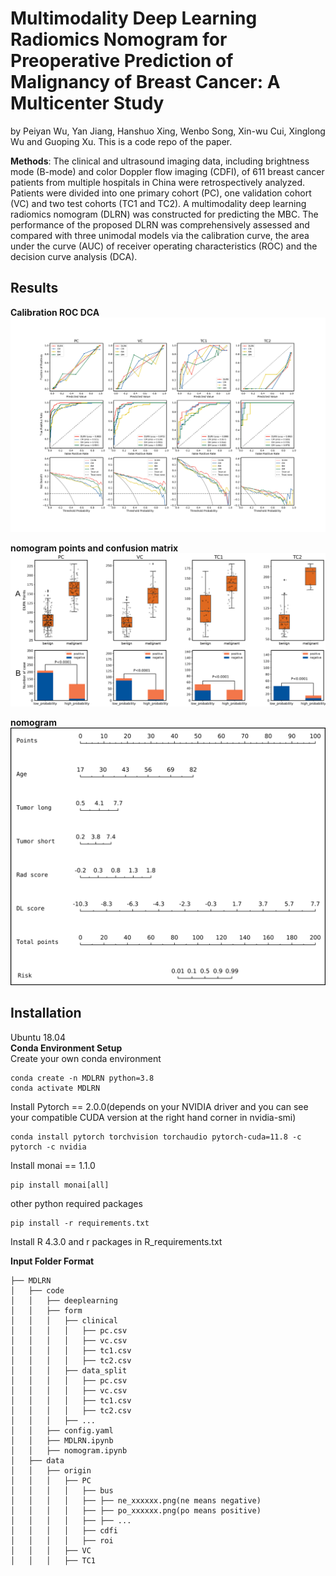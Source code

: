 # Multimodality Deep Learning Radiomics Nomogram for Preoperative Prediction of Malignancy of Breast Cancer: A Multicenter Study

by Peiyan Wu, Yan Jiang, Hanshuo Xing, Wenbo Song, Xin-wu Cui, Xinglong Wu and Guoping Xu. This is a code repo of the paper. 

__Methods__: The clinical and ultrasound imaging data, including brightness mode (B-mode) and color Doppler flow imaging (CDFI), of 611 breast cancer patients from multiple hospitals in China were retrospectively analyzed. Patients were divided into one primary cohort (PC), one validation cohort (VC) and two test cohorts (TC1 and TC2). A multimodality deep learning radiomics nomogram (DLRN) was constructed for predicting the MBC. The performance of the proposed DLRN was comprehensively assessed and compared with three unimodal models via the calibration curve, the area under the curve (AUC) of receiver operating characteristics (ROC) and the decision curve analysis (DCA).

## __Results__
__Calibration ROC DCA__
![](code/plot/Calibrate_ROC_DCA.svg)

__nomogram points and confusion matrix__
![](code/plot/confusion_matrix.svg)

__nomogram__
![](code/plot/nom.svg)

## __Installation__
Ubuntu 18.04   
__Conda Environment Setup__  
Create your own conda environment
```shell
conda create -n MDLRN python=3.8
conda activate MDLRN
```

Install Pytorch == 2.0.0(depends on your NVIDIA driver and you can see your compatible CUDA version at the right hand corner in nvidia-smi)
```shell
conda install pytorch torchvision torchaudio pytorch-cuda=11.8 -c pytorch -c nvidia
```
Install monai == 1.1.0
```shell
pip install monai[all]
```
other python required packages 
```
pip install -r requirements.txt
```
Install R 4.3.0 and r packages in R_requirements.txt

__Input Folder Format__

```
├── MDLRN
│   ├── code
│   │   ├── deeplearning
│   │   ├── form
│   │   │   ├── clinical
│   │   │   │   ├── pc.csv
│   │   │   │   ├── vc.csv
│   │   │   │   ├── tc1.csv
│   │   │   │   ├── tc2.csv
│   │   │   ├── data_split
│   │   │   │   ├── pc.csv
│   │   │   │   ├── vc.csv
│   │   │   │   ├── tc1.csv
│   │   │   │   ├── tc2.csv
│   │   │   ├── ...
│   │   ├── config.yaml
│   │   ├── MDLRN.ipynb
│   │   ├── nomogram.ipynb
│   ├── data
│   │   ├── origin
│   │   │   ├── PC
│   │   │   │   ├── bus
│   │   │   │   ├── ├── ne_xxxxxx.png(ne means negative)
│   │   │   │   ├── ├── po_xxxxxx.png(po means positive)
│   │   │   │   ├── ├── ...
│   │   │   │   ├── cdfi
│   │   │   │   ├── roi
│   │   │   ├── VC
│   │   │   ├── TC1

```